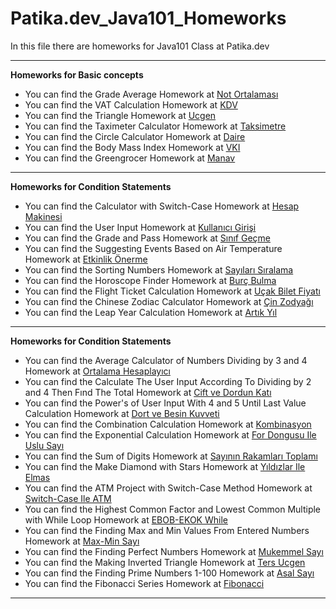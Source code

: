 # Patika.dev_Java101_Homeworks

In this file there are homeworks for Java101 Class at Patika.dev

---

**Homeworks for Basic concepts**

* You can find the Grade Average Homework at [Not Ortalaması](src/temelKavramlarUygulamalari/notOrtalamasiProgrami.java)
* You can find the VAT Calculation Homework at [KDV](src/temelKavramlarUygulamalari/kdvTutarHesaplayanProgrami.java)
* You can find the Triangle Homework at [Ucgen](src/temelKavramlarUygulamalari/ucgenHesaplama.java)
* You can find the Taximeter Calculator Homework at [Taksimetre](src/temelKavramlarUygulamalari/taksimetreHesaplama.java)
* You can find the Circle Calculator Homework at [Daire](src/temelKavramlarUygulamalari/daireHesaplama.java)
* You can find the Body Mass Index Homework at [VKI](src/temelKavramlarUygulamalari/vucutKitleIndeks.java)
* You can find the Greengrocer Homework at [Manav](src/temelKavramlarUygulamalari/manavKasa.java)

---

**Homeworks for Condition Statements**

* You can find the Calculator with Switch-Case Homework at [Hesap Makinesi](src/kosulIfadeleriUygulamalari/hesapMakinesi_switchCase.java)
* You can find the User Input Homework at [Kullanıcı Girişi](src/kosulIfadeleriUygulamalari/kullaniciGirisi.java)
* You can find the Grade and Pass Homework at [Sınıf Geçme](src/kosulIfadeleriUygulamalari/sinifGecmeKontrolu.java)
* You can find the Suggesting Events Based on Air Temperature Homework at [Etkinlik Önerme](src/kosulIfadeleriUygulamalari/etkinlikOnerme.java)
* You can find the Sorting Numbers Homework at [Sayıları Sıralama](src/kosulIfadeleriUygulamalari/sayiSiralama.java)
* You can find the Horoscope Finder Homework at [Burç Bulma](src/kosulIfadeleriUygulamalari/burcBulma_ifelse.java)
* You can find the Flight Ticket Calculation Homework at [Uçak Bilet Fiyatı](src/kosulIfadeleriUygulamalari/ucakBileti.java)
* You can find the Chinese Zodiac Calculator Homework at [Çin Zodyağı](src/kosulIfadeleriUygulamalari/cinZodyagi.java)
* You can find the Leap Year Calculation Homework at [Artık Yıl](src/kosulIfadeleriUygulamalari/artikYil.java)

---

**Homeworks for Condition Statements**

* You can find the Average Calculator of Numbers Dividing by 3 and 4 Homework at [Ortalama Hesaplayıcı](src/dongulerUygulamalari/bolmeveortalama.java)
* You can find the Calculate The User Input According To Dividing by 2 and 4 Then Fınd The Total Homework at [Cift ve Dordun Katı](src/dongulerUygulamalari/ciftvedordunkati.java)
* You can find the Power's of User Input With 4 and 5 Until Last Value Calculation Homework at [Dort ve Besin Kuvveti](src/dongulerUygulamalari/dortvebeskuvvetleri.java)
* You can find the Combination Calculation Homework at [Kombinasyon](src/dongulerUygulamalari/kombinasyonHesaplama.java)
* You can find the Exponential Calculation Homework at [For Dongusu Ile Uslu Sayı](src/dongulerUygulamalari/uslusayihesaplamafordongusu.java)
* You can find the Sum of Digits Homework at [Sayının Rakamları Toplamı](src/dongulerUygulamalari/basamaksayilaritoplama.java)
* You can find the Make Diamond with Stars Homework at [Yıldızlar Ile Elmas](src/dongulerUygulamalari/yildizlarlaelmas.java)
* You can find the ATM Project with Switch-Case Method Homework at [Switch-Case Ile ATM](src/dongulerUygulamalari/atmprojesiswitchcase.java)
* You can find the Highest Common Factor and Lowest Common Multiple with While Loop Homework at [EBOB-EKOK While](src/dongulerUygulamalari/ebobekokWhileDongusu.java)
* You can find the Finding Max and Min Values From Entered Numbers Homework at [Max-Min Sayı](src/dongulerUygulamalari/maxminDegerBulma.java)
* You can find the Finding Perfect Numbers Homework at [Mukemmel Sayı](src/dongulerUygulamalari/mukemmelSayi.java)
* You can find the Making Inverted Triangle Homework at [Ters Ucgen](src/dongulerUygulamalari/tersUcgen.java)
* You can find the Finding Prime Numbers 1-100 Homework at [Asal Sayı]()
* You can find the Fibonacci Series Homework at [Fibonacci]()

---

